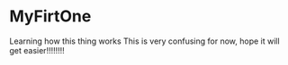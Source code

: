 # MyFirtOne
Learning how this thing works
This is very confusing for now, hope it will get easier!!!!!!!!
